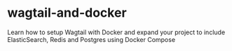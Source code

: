 # wagtail-and-docker
Learn how to setup Wagtail with Docker and expand your project to include ElasticSearch, Redis and Postgres using Docker Compose
